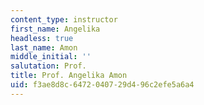```yaml
---
content_type: instructor
first_name: Angelika
headless: true
last_name: Amon
middle_initial: ''
salutation: Prof.
title: Prof. Angelika Amon
uid: f3ae8d8c-6472-0407-29d4-96c2efe5a6a4
---
```

